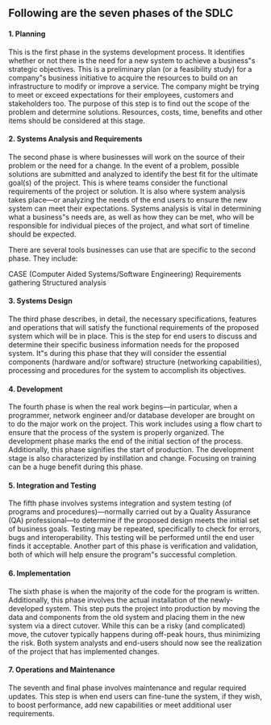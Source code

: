 
## Following are the seven phases of the SDLC
#### 1. Planning
This is the first phase in the systems development process. It identifies whether or not there is the need for a new system to achieve a business"s strategic objectives. This is a preliminary plan (or a feasibility study) for a company"s business initiative to acquire the resources to build on an infrastructure to modify or improve a service. The company might be trying to meet or exceed expectations for their employees, customers and stakeholders too. The purpose of this step is to find out the scope of the problem and determine solutions. Resources, costs, time, benefits and other items should be considered at this stage.

#### 2. Systems Analysis and Requirements
The second phase is where businesses will work on the source of their problem or the need for a change. In the event of a problem, possible solutions are submitted and analyzed to identify the best fit for the ultimate goal(s) of the project. This is where teams consider the functional requirements of the project or solution. It is also where system analysis takes place—or analyzing the needs of the end users to ensure the new system can meet their expectations. Systems analysis is vital in determining what a business"s needs are, as well as how they can be met, who will be responsible for individual pieces of the project, and what sort of timeline should be expected.

There are several tools businesses can use that are specific to the second phase. They include:

CASE (Computer Aided Systems/Software Engineering)
Requirements gathering
Structured analysis
#### 3. Systems Design
The third phase describes, in detail, the necessary specifications, features and operations that will satisfy the functional requirements of the proposed system which will be in place. This is the step for end users to discuss and determine their specific business information needs for the proposed system. It"s during this phase that they will consider the essential components (hardware and/or software) structure (networking capabilities), processing and procedures for the system to accomplish its objectives.

#### 4. Development
The fourth phase is when the real work begins—in particular, when a programmer, network engineer and/or database developer are brought on to do the major work on the project. This work includes using a flow chart to ensure that the process of the system is properly organized. The development phase marks the end of the initial section of the process. Additionally, this phase signifies the start of production. The development stage is also characterized by instillation and change. Focusing on training can be a huge benefit during this phase.

#### 5. Integration and Testing
The fifth phase involves systems integration and system testing (of programs and procedures)—normally carried out by a Quality Assurance (QA) professional—to determine if the proposed design meets the initial set of business goals. Testing may be repeated, specifically to check for errors, bugs and interoperability. This testing will be performed until the end user finds it acceptable. Another part of this phase is verification and validation, both of which will help ensure the program"s successful completion.

#### 6. Implementation
The sixth phase is when the majority of the code for the program is written. Additionally, this phase involves the actual installation of the newly-developed system. This step puts the project into production by moving the data and components from the old system and placing them in the new system via a direct cutover. While this can be a risky (and complicated) move, the cutover typically happens during off-peak hours, thus minimizing the risk. Both system analysts and end-users should now see the realization of the project that has implemented changes.

#### 7. Operations and Maintenance
The seventh and final phase involves maintenance and regular required updates. This step is when end users can fine-tune the system, if they wish, to boost performance, add new capabilities or meet additional user requirements.